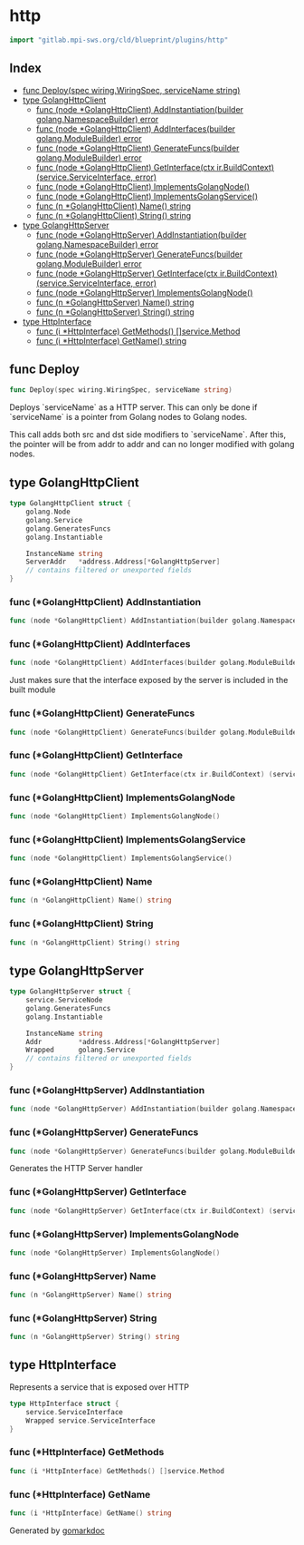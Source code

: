 <!-- Code generated by gomarkdoc. DO NOT EDIT -->

# http

```go
import "gitlab.mpi-sws.org/cld/blueprint/plugins/http"
```

## Index

- [func Deploy\(spec wiring.WiringSpec, serviceName string\)](<#Deploy>)
- [type GolangHttpClient](<#GolangHttpClient>)
  - [func \(node \*GolangHttpClient\) AddInstantiation\(builder golang.NamespaceBuilder\) error](<#GolangHttpClient.AddInstantiation>)
  - [func \(node \*GolangHttpClient\) AddInterfaces\(builder golang.ModuleBuilder\) error](<#GolangHttpClient.AddInterfaces>)
  - [func \(node \*GolangHttpClient\) GenerateFuncs\(builder golang.ModuleBuilder\) error](<#GolangHttpClient.GenerateFuncs>)
  - [func \(node \*GolangHttpClient\) GetInterface\(ctx ir.BuildContext\) \(service.ServiceInterface, error\)](<#GolangHttpClient.GetInterface>)
  - [func \(node \*GolangHttpClient\) ImplementsGolangNode\(\)](<#GolangHttpClient.ImplementsGolangNode>)
  - [func \(node \*GolangHttpClient\) ImplementsGolangService\(\)](<#GolangHttpClient.ImplementsGolangService>)
  - [func \(n \*GolangHttpClient\) Name\(\) string](<#GolangHttpClient.Name>)
  - [func \(n \*GolangHttpClient\) String\(\) string](<#GolangHttpClient.String>)
- [type GolangHttpServer](<#GolangHttpServer>)
  - [func \(node \*GolangHttpServer\) AddInstantiation\(builder golang.NamespaceBuilder\) error](<#GolangHttpServer.AddInstantiation>)
  - [func \(node \*GolangHttpServer\) GenerateFuncs\(builder golang.ModuleBuilder\) error](<#GolangHttpServer.GenerateFuncs>)
  - [func \(node \*GolangHttpServer\) GetInterface\(ctx ir.BuildContext\) \(service.ServiceInterface, error\)](<#GolangHttpServer.GetInterface>)
  - [func \(node \*GolangHttpServer\) ImplementsGolangNode\(\)](<#GolangHttpServer.ImplementsGolangNode>)
  - [func \(n \*GolangHttpServer\) Name\(\) string](<#GolangHttpServer.Name>)
  - [func \(n \*GolangHttpServer\) String\(\) string](<#GolangHttpServer.String>)
- [type HttpInterface](<#HttpInterface>)
  - [func \(i \*HttpInterface\) GetMethods\(\) \[\]service.Method](<#HttpInterface.GetMethods>)
  - [func \(i \*HttpInterface\) GetName\(\) string](<#HttpInterface.GetName>)


<a name="Deploy"></a>
## func Deploy

```go
func Deploy(spec wiring.WiringSpec, serviceName string)
```

Deploys \`serviceName\` as a HTTP server. This can only be done if \`serviceName\` is a pointer from Golang nodes to Golang nodes.

This call adds both src and dst side modifiers to \`serviceName\`. After this, the pointer will be from addr to addr and can no longer modified with golang nodes.

<a name="GolangHttpClient"></a>
## type GolangHttpClient



```go
type GolangHttpClient struct {
    golang.Node
    golang.Service
    golang.GeneratesFuncs
    golang.Instantiable

    InstanceName string
    ServerAddr   *address.Address[*GolangHttpServer]
    // contains filtered or unexported fields
}
```

<a name="GolangHttpClient.AddInstantiation"></a>
### func \(\*GolangHttpClient\) AddInstantiation

```go
func (node *GolangHttpClient) AddInstantiation(builder golang.NamespaceBuilder) error
```



<a name="GolangHttpClient.AddInterfaces"></a>
### func \(\*GolangHttpClient\) AddInterfaces

```go
func (node *GolangHttpClient) AddInterfaces(builder golang.ModuleBuilder) error
```

Just makes sure that the interface exposed by the server is included in the built module

<a name="GolangHttpClient.GenerateFuncs"></a>
### func \(\*GolangHttpClient\) GenerateFuncs

```go
func (node *GolangHttpClient) GenerateFuncs(builder golang.ModuleBuilder) error
```



<a name="GolangHttpClient.GetInterface"></a>
### func \(\*GolangHttpClient\) GetInterface

```go
func (node *GolangHttpClient) GetInterface(ctx ir.BuildContext) (service.ServiceInterface, error)
```



<a name="GolangHttpClient.ImplementsGolangNode"></a>
### func \(\*GolangHttpClient\) ImplementsGolangNode

```go
func (node *GolangHttpClient) ImplementsGolangNode()
```



<a name="GolangHttpClient.ImplementsGolangService"></a>
### func \(\*GolangHttpClient\) ImplementsGolangService

```go
func (node *GolangHttpClient) ImplementsGolangService()
```



<a name="GolangHttpClient.Name"></a>
### func \(\*GolangHttpClient\) Name

```go
func (n *GolangHttpClient) Name() string
```



<a name="GolangHttpClient.String"></a>
### func \(\*GolangHttpClient\) String

```go
func (n *GolangHttpClient) String() string
```



<a name="GolangHttpServer"></a>
## type GolangHttpServer



```go
type GolangHttpServer struct {
    service.ServiceNode
    golang.GeneratesFuncs
    golang.Instantiable

    InstanceName string
    Addr         *address.Address[*GolangHttpServer]
    Wrapped      golang.Service
    // contains filtered or unexported fields
}
```

<a name="GolangHttpServer.AddInstantiation"></a>
### func \(\*GolangHttpServer\) AddInstantiation

```go
func (node *GolangHttpServer) AddInstantiation(builder golang.NamespaceBuilder) error
```



<a name="GolangHttpServer.GenerateFuncs"></a>
### func \(\*GolangHttpServer\) GenerateFuncs

```go
func (node *GolangHttpServer) GenerateFuncs(builder golang.ModuleBuilder) error
```

Generates the HTTP Server handler

<a name="GolangHttpServer.GetInterface"></a>
### func \(\*GolangHttpServer\) GetInterface

```go
func (node *GolangHttpServer) GetInterface(ctx ir.BuildContext) (service.ServiceInterface, error)
```



<a name="GolangHttpServer.ImplementsGolangNode"></a>
### func \(\*GolangHttpServer\) ImplementsGolangNode

```go
func (node *GolangHttpServer) ImplementsGolangNode()
```



<a name="GolangHttpServer.Name"></a>
### func \(\*GolangHttpServer\) Name

```go
func (n *GolangHttpServer) Name() string
```



<a name="GolangHttpServer.String"></a>
### func \(\*GolangHttpServer\) String

```go
func (n *GolangHttpServer) String() string
```



<a name="HttpInterface"></a>
## type HttpInterface

Represents a service that is exposed over HTTP

```go
type HttpInterface struct {
    service.ServiceInterface
    Wrapped service.ServiceInterface
}
```

<a name="HttpInterface.GetMethods"></a>
### func \(\*HttpInterface\) GetMethods

```go
func (i *HttpInterface) GetMethods() []service.Method
```



<a name="HttpInterface.GetName"></a>
### func \(\*HttpInterface\) GetName

```go
func (i *HttpInterface) GetName() string
```



Generated by [gomarkdoc](<https://github.com/princjef/gomarkdoc>)
